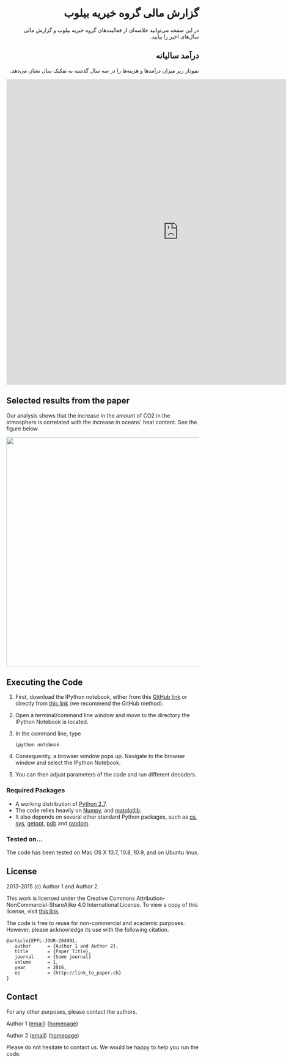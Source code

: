 <h1 dir = "rtl">
گزارش مالی گروه خیریه بیلوب
</h1>

<p dir ="rtl">
در این صفحه می‌توانید خلاصه‌ای از فعالیت‌های گروه خیریه بیلوب و گزارش مالی سال‌های اخیر را بیابید.
</p>

<h2 dir = "rtl">
درآمد سالیانه
</h2>
<p dir ="rtl">
نمودار زیر میزان درآمدها و هزینه‌ها را در سه سال گذشته به تفکیک سال نشان می‌دهد.
</p>


<iframe width="900" height="800" frameborder="0" scrolling="no" src="https://plot.ly/~arashmidos/95.embed"></iframe>


Selected results from the paper
--------
Our analysis shows that the increase in the amount of CO2 in the atmosphere is correlated with the increase in oceans' heat content. See the figure below.

<img src="https://documents.epfl.ch/users/s/sa/salavati/public/IPythonClassPhotos/AtmosphericCO2.png" width=600>
<br>

Executing the Code
---------

1. First, download the IPython notebook, either from this [GitHub link](https://github.com/saloot/IPythonClass/blob/master/Sample%20Paper/Paper%20Code/CO2Example.ipynb)
or directly from [this link](http://some_links) (we recommend the GitHub method).
2. Open a terminal/command line window and move to the directory the IPython Notebook is located. 
3. In the command line, type

    ```ipython notebook```
4. Consequently, a browser window pops up. Navigate to the browser window and select the IPython Notebook. 
5. You can then adjust parameters of the code and run different decoders.


### Required Packages
* A working distribution of [Python 2.7](https://www.python.org/downloads/).
* The code relies heavily on [Numpy](http://www.numpy.org/), and [matplotlib](http://matplotlib.org).
* It also depends on several other standard Python packages, such as [os](https://docs.python.org/3/library/os.html), [sys](https://docs.python.org/3/library/sys.html), [getopt](https://docs.python.org/3/library/getopt.html), [pdb](https://docs.python.org/3/library/pdb.html) and [random](https://docs.python.org/3/library/random.html).

### Tested on...
The code has been tested on Mac OS X 10.7, 10.8, 10.9, and on Ubuntu linux.



License
-------

2013-2015 (c) Author 1 and Author 2.

This work is licensed under the Creative Commons
Attribution-NonCommercial-ShareAlike 4.0 International License. To view a copy
of this license, visit [this link](http://creativecommons.org/licenses/by-nc-sa/4.0/).

The code is free to reuse for non-commercial and academic purposes. However,
please acknowledge its use with the following citation.

    @article{EPFL-JOUR-204991,
       author      = {Author 1 and Author 2},
       title       = {Paper Title},
       journal     = {Some journal}
       volume      = 1,
       year        = 2016,
       ee          = {http://link_to_paper.ch}
    }


Contact
-------
For any other purposes, please contact the authors.

Author 1
([email](mailto:first[dot]last[at]epfl[dot]ch))
([homepage](http://google.com))

Author 2
([email](mailto:first2[dot]last2[at]epfl[dot]ch))
([homepage](http://google.com))

Please do not hesitate to contact us. We would be happy to help you run the code.

